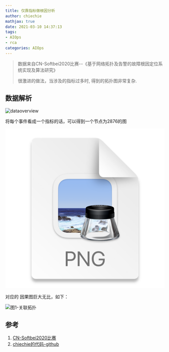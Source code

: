 ```yaml
---
title: 仅靠指标做根因分析
author: chiechie
mathjax: true
date: 2021-03-10 14:37:13
tags:
- AIOps
- rca
categories: AIOps
---
```


> 数据来自CN-Softbei2020比赛--《基于网络拓扑及告警的故障根因定位系统实现及算法研究》
>
> 很激进的做法，当涉及的指标过多时, 得到的拓扑图非常复杂.


## 数据解析


![dataoverview](dataoverview.png)

将每个事件看成一个指标的话，可以得到一个节点为2876的图


![img.png](img.png)

对应的 因果图巨大无比，如下：

![图1-关联拓扑](correlation_topology.png)






## 参考
1. [CN-Softbei2020比赛](http://www.cnsoftbei.com/plus/view.php?aid=479)
2. [chiechie的代码-github](https://github.com/chiechie/Insighter/blob/master/aiops_CN-Softbei_2020.ipynb)